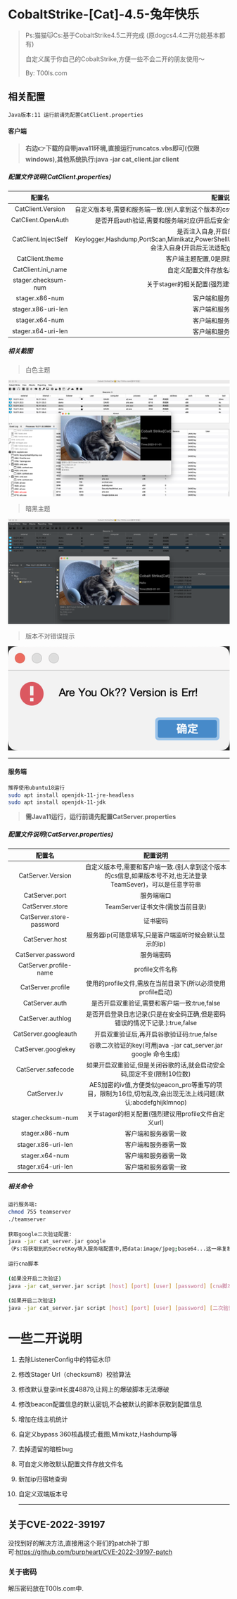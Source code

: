 # CobaltStrike-[Cat]-4.5-兔年快乐

> Ps:猫猫🐱Cs:基于CobaltStrike4.5二开完成 (原dogcs4.4二开功能基本都有)
>
> 自定义属于你自己的CobaltStrike,方便一些不会二开的朋友使用～
>
> By: T00ls.com

## 相关配置

`Java版本:11 运行前请先配置CatClient.properties`

#### 客户端

> **右边👉下载的自带java11环境,直接运行runcatcs.vbs即可(仅限windows),其他系统执行:java -jar cat_client.jar client**

##### 配置文件说明(CatClient.properties)

|        配置名        |                           配置说明                           |
| :------------------: | :----------------------------------------------------------: |
|  CatClient.Version   | 自定义版本号,需要和服务端一致.(别人拿到这个版本的cs信息,如果版本号不对,也无法登录TeamSever):String |
|  CatClient.OpenAuth  | 是否开启auth验证,需要和服务端对应(开启后安全性较高,但是客户端无法断线重连)：true,false |
| CatClient.InjectSelf | 是否注入自身,开启的话Desktop，Keylogger,Hashdump,PortScan,Mimikatz,PowerShellUnmanaged,Printscreen,Screenshot,Screenwatch会注入自身(开启后无法适配geacon_pro)：true,false |
|   CatClient.theme    |            客户端主题配置,0是原版,1是白色,2是黑色            |
|  CatClient.ini_name  |            自定义配置文件存放名称,防止被蜜罐读取             |
| stager.checksum-num  |     关于stager的相关配置(强烈建议用profile文件自定义url)     |
|    stager.x86-num    |                     客户端和服务器需一致                     |
|  stager.x86-uri-len  |                     客户端和服务器需一致                     |
|    stager.x64-num    |                     客户端和服务器需一致                     |
|  stager.x64-uri-len  |                     客户端和服务器需一致                     |

##### 相关截图

> 白色主题

![白色](./theme1.png)

> 暗黑主题

![暗黑](./theme2.png)

> 版本不对错误提示

![version_err](./version_err.png)

---

#### 服务端

```bash
推荐使用ubuntu18运行
sudo apt install openjdk-11-jre-headless
sudo apt install openjdk-11-jdk
```

> **需Java11运行，运行前请先配置CatServer.properties**

##### 配置文件说明(CatServer.properties)

|          配置名          |                           配置说明                           |
| :----------------------: | :----------------------------------------------------------: |
|    CatServer.Version     | 自定义版本号,需要和客户端一致.(别人拿到这个版本的cs信息,如果版本号不对,也无法登录TeamSever)，可以是任意字符串 |
|      CatServer.port      |                          服务端端口                          |
|     CatServer.store      |               TeamServer证书文件(需放当前目录)               |
| CatServer.store-password |                           证书密码                           |
|      CatServer.host      |    服务器ip(可随意填写,只是客户端监听时候会默认显示的ip)     |
|    CatServer.password    |                          服务端密码                          |
|  CatServer.profile-name  |                       profile文件名称                        |
|    CatServer.profile     | 使用的profile文件,需放在当前目录下(所以必须使用profile启动)  |
|      CatServer.auth      |         是否开启双重验证,需要和客户端一致:true,false         |
|    CatServer.authlog     | 是否开启登录日志记录(只是在安全码正确,但是密码错误的情况下记录.):true,false |
|   CatServer.googleauth   |          开启双重验证后,再开启谷歌验证码:true,false          |
|   CatServer.googlekey    | 谷歌二次验证的key(可用java -jar cat_server.jar google 命令生成) |
|    CatServer.safecode    | 如果开启双重验证,但是关闭谷歌的话,就会启动安全码,固定不变(限制10位数) |
|       CatServer.Iv       | AES加密的iv值,方便类似geacon_pro等重写的项目，限制为16位,切勿乱改,会出现无法上线问题(默认:abcdefghijklmnop) |
|   stager.checksum-num    |     关于stager的相关配置(强烈建议用profile文件自定义url)     |
|      stager.x86-num      |                     客户端和服务器需一致                     |
|    stager.x86-uri-len    |                     客户端和服务器需一致                     |
|      stager.x64-num      |                     客户端和服务器需一致                     |
|    stager.x64-uri-len    |                     客户端和服务器需一致                     |

##### 相关命令

```bash
运行服务端:
chmod 755 teamserver
./teamserver

获取google二次验证配置:
java -jar cat_server.jar google
（Ps:将获取到的SecretKey填入服务端配置中,把data:image/jpeg;base64...这一串复制到浏览器中打开,用谷歌验证器扫描）

运行cna脚本

(如果没开启二次验证)
java -jar cat_server.jar script [host] [port] [user] [password] [cna脚本]

(如果开启二次验证)
java -jar cat_server.jar script [host] [port] [user] [password] [二次验证的密码] [cna脚本]
```

# 一些二开说明

1. 去除ListenerConfig中的特征水印

2. 修改Stager Url（checksum8）校验算法

3. 修改默认登录int长度48879,让网上的爆破脚本无法爆破

4. 修改beacon配置信息的默认密钥,不会被默认的脚本获取到配置信息

5. 增加在线主机统计

6. 自定义bypass 360核晶模式:截图,Mimikatz,Hashdump等

7. 去掉遗留的暗桩bug

8. 可自定义修改默认配置文件存放文件名

9. 新加ip归宿地查询

10. 自定义双端版本号

    -------------------------------------------------------------

## 关于CVE-2022-39197

没找到好的解决方法,直接用这个哥们的patch补丁即可:https://github.com/burpheart/CVE-2022-39197-patch

### 关于密码

解压密码放在T00ls.com中.
